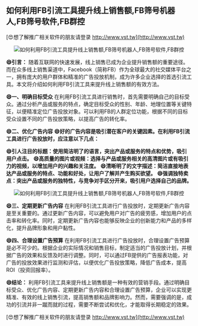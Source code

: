 ## **如何利用FB引流工具提升线上销售额,FB筛号机器人,FB筛号软件,FB群控**

[😍想了解推广相关软件的朋友请登录 http://www.vst.tw](http://www.vst.tw)

 <center><img src="https://vst.tw/MP4/tuiguang/png/7.png" alt="如何利用FB引流工具提升线上销售额,FB筛号机器人,FB筛号软件,FB群控"></center>

**😄引言：**
随着互联网的快速发展，线上销售已成为企业提升销售额的重要途径。而在众多线上销售渠道中，Facebook（简称FB）作为全球最大的社交媒体平台之一，拥有庞大的用户群体和精准的广告投放机制，成为许多企业选择的首选引流工具。本文将介绍如何利用FB引流工具来提升线上销售额的有效方法。

**😄一、明确目标受众**
在利用FB引流工具进行销售时，首先需要明确自己的目标受众。通过分析产品或服务的特点，确定目标受众的性别、年龄、地理位置等关键特征，以便精准定位广告投放对象。可以利用FB的人群定位功能，根据不同的目标受众设置不同的广告投放策略，以提高广告的转化率。

**😄二、优化广告内容**
**😄好的广告内容是吸引潜在客户的关键因素。在利用FB引流工具进行广告投放时，应注意以下几点：**

**😄引人注目的标题：使用简洁明了的语言，突出产品或服务的特点和优势，吸引用户点击。**
**😄高质量的图片或视频：选择与产品或服务相关的高清图片或有吸引力的视频，以增加用户的兴趣和关注度。**
**😄清晰明了的文字描述：简洁直接地表达产品或服务的特点、功能和好处，让用户了解并产生购买欲望。**
**😄强调独特卖点：突出产品或服务的独特性，与竞争对手区分开来，吸引用户选择自己的品牌。**

 <center><img src="https://vst.tw/MP4/tuiguang/png/1.png" alt="如何利用FB引流工具提升线上销售额,FB筛号机器人,FB筛号软件,FB群控"></center>

**😄三、定期更新广告内容**
在利用FB引流工具进行广告投放时，定期更新广告内容是至关重要的。通过更新广告内容，可以避免用户对广告的疲劳感，增加用户的点击率和转化率。同时，定期更新广告内容也能够反映企业的创新能力和产品的多样化，提升品牌形象和用户黏性。

**😄四、合理设置广告预算**
在利用FB引流工具进行广告投放时，合理设置广告预算是必不可少的。根据企业的实际情况和销售目标，制定适当的广告投放计划，并根据广告的效果和反馈及时进行调整。同时，可以通过FB提供的广告报表功能，对广告的投放效果进行监测和评估，以便优化广告投放策略，降低广告成本，提高ROI（投资回报率）。

**😄结论：**
利用FB引流工具来提升线上销售额是一种有效的营销手段。通过明确目标受众、优化广告内容、定期更新广告内容和合理设置广告预算，企业可以实现更精准、有效的线上销售引流，提高销售额和品牌影响力。然而，需要强调的是，成功的引流并非一蹴而就的过程，需要不断尝试和优化，才能取得长期稳定的效果。

[😍想了解推广相关软件的朋友请登录 http://www.vst.tw](http://www.vst.tw)



